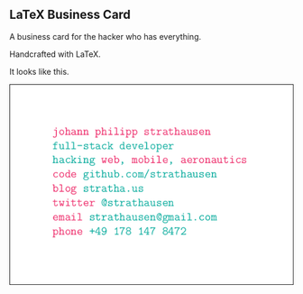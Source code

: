 LaTeX Business Card
-------------------

A business card for the hacker who has everything.

Handcrafted with LaTeX.

It looks like this.

<img src="businesscard.png" />
